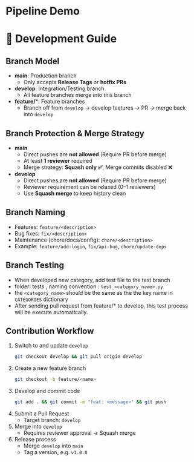 # Pipeline Demo
# 📘 Development Guide

## Branch Model
- **main**: Production branch  
  - Only accepts **Release Tags** or **hotfix PRs**  
- **develop**: Integration/Testing branch  
  - All feature branches merge into this branch  
- **feature/***: Feature branches  
  - Branch off from `develop` → develop features → PR → merge back into `develop`  

## Branch Protection & Merge Strategy
- **main**  
  - Direct pushes are **not allowed** (Require PR before merge)  
  - At least **1 reviewer** required  
  - Merge strategy: **Squash only ✅**, Merge commits disabled ❌  
- **develop**  
  - Direct pushes are **not allowed** (Require PR before merge)  
  - Reviewer requirement can be relaxed (0–1 reviewers)  
  - Use **Squash merge** to keep history clean  

## Branch Naming
- Features: `feature/<description>`  
- Bug fixes: `fix/<description>`  
- Maintenance (chore/docs/config): `chore/<description>`  
- Example: `feature/add-login`, `fix/api-bug`, `chore/update-deps`  

## Branch Testing
- When developed new category, add test file to the test branch
- folder: tests , naming convention : `test_<category_name>.py`
- the `<category_name>` should be the same as the  the key name in `CATEGORIES` dictionary 
- After sending pull request from feature/* to develop, this test process will be execute automatically.


## Contribution Workflow
1. Switch to and update `develop`  
   ```bash
   git checkout develop && git pull origin develop
   ```
2. Create a new feature branch  
   ```bash
   git checkout -b feature/<name>
   ```
3. Develop and commit code  
   ```bash
   git add . && git commit -m "feat: <message>" && git push
   ```
4. Submit a Pull Request  
   - Target branch: `develop`  
5. Merge into `develop`  
   - Requires reviewer approval → Squash merge  
6. Release process  
   - Merge `develop` into `main`  
   - Tag a version, e.g. `v1.0.0`

